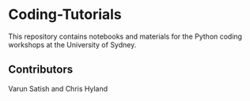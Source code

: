 # Coding-Tutorials
This repository contains notebooks and materials for the Python coding workshops at the University of Sydney.

## Contributors
Varun Satish and Chris Hyland
